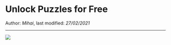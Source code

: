# Unlock Puzzles for Free

Author: *Mihai*, last modified: _27/02/2021_

---

![](https://www.youtube-nocookie.com/embed/n37eicRbSMA?w=800&h=450)
